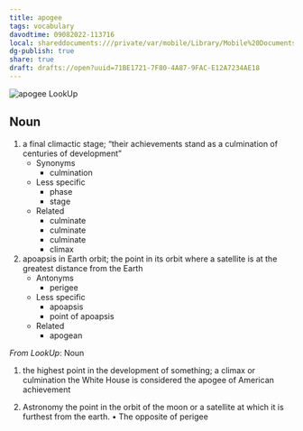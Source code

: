 ```yaml
---
title: apogee
tags: vocabulary
davodtime: 09082022-113716
local: shareddocuments:///private/var/mobile/Library/Mobile%20Documents/iCloud~md~obsidian/Documents/OBSHIDDIAN/drafts/71BE1721-7F80-4A87-9FAC-E12A7234AE18.md
dg-publish: true
share: true
draft: drafts://open?uuid=71BE1721-7F80-4A87-9FAC-E12A7234AE18
---
```


![apogee LookUp](https://i.snap.as/hPejcC7a.png)

## Noun

1. a final climactic stage; “their achievements stand as a culmination of centuries of development”
	- Synonyms
		- culmination
	- Less specific
		- phase
		- stage
	- Related
		- culminate
		- culminate
		- culminate
		- climax
2. apoapsis in Earth orbit; the point in its orbit where a satellite is at the greatest distance from the Earth
	- Antonyms
		- perigee
	- Less specific
		- apoapsis
		- point of apoapsis
	- Related
		- apogean

*From LookUp*:
Noun
1.	the highest point in the development of something; a climax or culmination
the White House is considered the apogee of American achievement

2.	Astronomy the point in the orbit of the moon or a satellite at which it is furthest from the earth. 
• The opposite of perigee